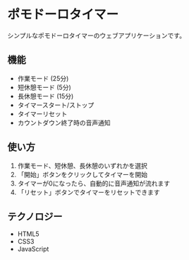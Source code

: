 # ポモドーロタイマー

シンプルなポモドーロタイマーのウェブアプリケーションです。

## 機能

- 作業モード (25分)
- 短休憩モード (5分)
- 長休憩モード (15分)
- タイマースタート/ストップ
- タイマーリセット
- カウントダウン終了時の音声通知

## 使い方

1. 作業モード、短休憩、長休憩のいずれかを選択
2. 「開始」ボタンをクリックしてタイマーを開始
3. タイマーが0になったら、自動的に音声通知が流れます
4. 「リセット」ボタンでタイマーをリセットできます

## テクノロジー

- HTML5
- CSS3
- JavaScript
